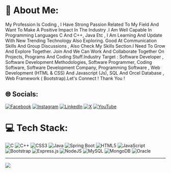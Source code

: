 # 💫 About Me:
My Profession Is Coding , I Have Strong Passion Related To My Field And Want To Make A Positive Impact In The Industry .I Am Well Capable In Programming Languages C And C++, Java Etc , I Am Learning And Update With New Trending Technology Also Exploring. Good At Communication Skills And Group Discussions , Also Check My Skills Section.I Need To Grow And Explore Together. Join And We Can Work And Collaborate Together On Projects, Programs And Coding Stuff.Industry Target : Software Developer , Software Development Methodologies, Software Programmer, Coding Software, Software Development Company, Programming Software , Web Development (HTML & CSS) And Javascript (Js), SQL And Orcel Database , Web Framework ( Bootstrap).Let's Connect ! Thank You !

## 🌐 Socials:
[![Facebook](https://img.shields.io/badge/Facebook-%231877F2.svg?logo=Facebook&logoColor=white)](https://facebook.com/paraschauhan782) [![Instagram](https://img.shields.io/badge/Instagram-%23E4405F.svg?logo=Instagram&logoColor=white)](https://instagram.com/p.r.c779/) [![LinkedIn](https://img.shields.io/badge/LinkedIn-%230077B5.svg?logo=linkedin&logoColor=white)](https://linkedin.com/in/PRC779) [![X](https://img.shields.io/badge/X-black.svg?logo=X&logoColor=white)](https://x.com/Parasch53716491) [![YouTube](https://img.shields.io/badge/YouTube-%23FF0000.svg?logo=YouTube&logoColor=white)](https://youtube.com/@paraschauhan779) 

# 💻 Tech Stack:
![C](https://img.shields.io/badge/c-%2300599C.svg?style=flat&logo=c&logoColor=white) ![C++](https://img.shields.io/badge/c++-%2300599C.svg?style=flat&logo=c%2B%2B&logoColor=white) ![CSS3](https://img.shields.io/badge/css3-%231572B6.svg?style=flat&logo=css3&logoColor=white) ![Java](https://img.shields.io/badge/java-%23ED8B00.svg?style=flat&logo=openjdk&logoColor=white) ![Spring Boot](https://img.shields.io/badge/Spring%20Boot-6DB33F?logo=springboot&logoColor=fff) ![HTML5](https://img.shields.io/badge/html5-%23E34F26.svg?style=flat&logo=html5&logoColor=white) ![JavaScript](https://img.shields.io/badge/javascript-%23323330.svg?style=flat&logo=javascript&logoColor=%23F7DF1E) ![Bootstrap](https://img.shields.io/badge/bootstrap-%238511FA.svg?style=flat&logo=bootstrap&logoColor=white) ![Express.js](https://img.shields.io/badge/express.js-%23404d59.svg?style=flat&logo=express&logoColor=%2361DAFB) ![NodeJS](https://img.shields.io/badge/node.js-6DA55F?style=flat&logo=node.js&logoColor=white) ![MySQL](https://img.shields.io/badge/mysql-%2300000f.svg?style=flat&logo=mysql&logoColor=white) ![MongoDB](https://img.shields.io/badge/MongoDB-%234ea94b.svg?style=flat&logo=mongodb&logoColor=white) ![Oracle](https://img.shields.io/badge/Oracle-F80000?style=flat&logo=oracle&logoColor=white)

---
[![](https://visitcount.itsvg.in/api?id=P.R.C779&icon=0&color=12)](https://visitcount.itsvg.in)

<!-- Proudly created with GPRM ( https://gprm.itsvg.in ) -->

<!---
PRC779/PRC779 is a ✨ special ✨ repository because its `README.md` (this file) appears on your GitHub profile.
You can click the Preview link to take a look at your changes.
--->
